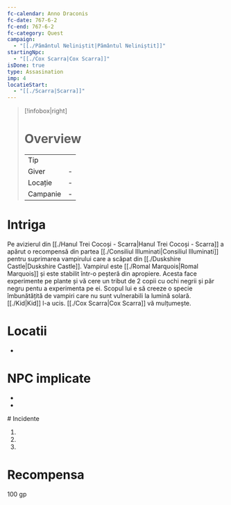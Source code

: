 ```yaml
---
fc-calendar: Anno Draconis
fc-date: 767-6-2
fc-end: 767-6-2
fc-category: Quest
campaign:
  - "[[./Pământul Neliniștit|Pământul Neliniștit]]"
startingNpc:
  - "[[./Cox Scarra|Cox Scarra]]"
isDone: true
type: Assasination
imp: 4
locatieStart:
  - "[[./Scarra|Scarra]]"
---
```


>[!infobox|right]
> # Overview
> | | | 
> |-|-|
> | Tip||
> |Giver|\-|
> |Locație| \-|
> |Campanie|\-|

# Intriga

Pe avizierul din [[./Hanul Trei Cocoși - Scarra|Hanul Trei Cocoși - Scarra]] a apărut o recompensă din partea [[./Consiliul Illuminati|Consiliul Illuminati]] pentru suprimarea vampirului care a scăpat din [[./Duskshire Castle|Duskshire Castle]]. Vampirul este [[./Romal Marquois|Romal Marquois]] și este stabilit într-o peșteră din apropiere. Acesta face experimente pe plante și vă cere un tribut de 2 copii cu ochi negrii și păr negru pentu a experimenta pe ei. Scopul lui e să creeze o specie îmbunătățită de vampiri care nu sunt vulnerabili la lumină solară. [[./Kid|Kid]]  l-a ucis. [[./Cox Scarra|Cox Scarra]]  vă mulțumește.

# Locatii
<div><ul class="dataview list-view-ul"><li><span></span></li></ul></div>

# NPC implicate
<div><ul class="dataview list-view-ul"><li><span></span></li><li><span></span></li></ul></div>
# Incidente

1.
2.
3.

# Recompensa

100 gp
